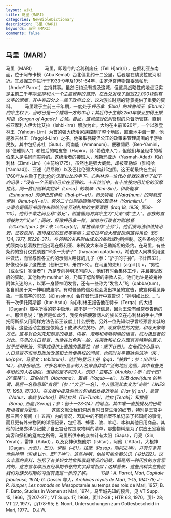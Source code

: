 ```yaml
---
layout: wiki
title: 马里（MARI）
categories: NewBibleDictionary
description: 马里（MARI）
keywords: 马里（MARI）
comments: false
---
```


## 马里（MARI）



马里（MARI）
　　马里，即现今的哈利利废丘（Tell H]ari{ri），在叙利亚东南面，位于阿布卡模（Abu Kemal）西北偏北约十二公里，后者是在幼发拉底河附近。其发掘工作进行于1933-9年及1951-64年，由罗浮宫博物馆委派帕乐（Andre* Parrot）主持其事。虽然旧约没有提及这城，但这具战略性的地点证实是主前二千年期*亚摩利人一个主要城邦的首府。在此处发现了超过22,000块刻有文字的泥版，其中有四分之一属于政府公文，这对*族长时期的背景提供了重要的资料。
　　马里建于主前三千年期，一度处于*押巴拿（Ebla）的埃鲁呣王（Ebrum）的宗主权下，当时已是一个雄踞一方的中心；其后约于主前2250年被亚加得王撒珥根（Sargon of Agade）占领。自此，这城便受依附*吾珥的总督所管辖，直到被亚摩利人伊舍比艾拉（Ishbi-Irra）解放为止。大约在主前1820年，一个以雅登林王（Yahdun-Lim）为首的强大统治家族控制了整个地区，直至地中海一带，他是雅吉林王（Yaggid-Lim）之子。他采取强硬但公正的政策来管理周围的半游牧民族，其中包括苏杜（Sutu）、阿南能（Amnanum）、便雅悯尼（Ben-Yamini，即“便雅悯人”）和较后的哈皮鲁（Hapiru，即“希伯来人”），但他们与圣经中的希伯来人是名同而实异的。这统治者的接班人，雅斯玛亚达（Yasmah-Adad）和心利林（Zimri-Lim）（主前约1775），虽然也是强大威武，却被亚勒坡（雅呣哈 [Yamhad]）、亚述（尼尼微）以及巴比伦强大的城邦包围。这王朝最终在主前1760年左右败于巴比伦的*汉摩拉比的手下。心利林的一位代办曾就这事作了如下的记录：“没有一个王是自己实在坚强的。十五位当中，有十位投向巴比伦的汉摩拉比，同一数目则转向拉萨（Larsa）的赖辛（Rim-Sin），伊斯能拿（Eshnunna）的伊巴皮伊勒（Ibal-pi^~el），和沃特能（Wata{num）的阿默皮伊勒（Amut-pi{~el）。另外二十位则追随雅呣哈的雅里林（Yarimlim）。”
　　外交事务是国际书信往来和统治者互送礼物的主要课题（Iraq
18, 1958, 页68-110）。他们平辈之间互称“弟兄”，附庸国则称其宗主为“父亲”或“主人”。部族的首领被称为“父亲”；同时，好像押巴拿一样，掌地方行政者为副总督（s%a^pit]um；参：来：s%op{et]，常被误译作“士师”）。他们责司法和维持治安，征收税捐，接待路过的显贵等事情；亚伯拉罕也大概曾扮演这种角色（BS
134, 1977, 页228-37）。与邻邦的关系则由成文的条款或*约所控制。这些条约的形式颇类似接着数世纪出现在叙利亚、米所波大米和巴勒斯坦的条约。在马里，有些条约的签订仪式须要“宰杀一头驴子”（hayaram qata{lum）。希伯来人同样采用这种做法，而曾与雅各立约的示剑人哈抹的儿子（参：“驴子的子孙”，书廿四32），好像也保存了这做法（创卅三19，卅四1-3）。在马里的先知（a{pil [t]
u，“男性〔或女性〕答话者”）乃是专向神明求问的人，他们有时会集体工作，并且接受政府的资助。其他称为 muhhu^ 的，乃属于低阶层的宗教人员，他们也许是被鬼神附体入迷的人，以第一身替神明发言，还有一些称为“发言人”的（qabba{tum），各自附属于某一神明或庙宇。有时普通的信众也会发出神圣的宣告，或宣称看见异象。一些庙宇的职员（如 assinnu）会在音乐进行中宣告说：“神明如此说……”。有一次伊托阿斯都（Itur-Asdu）向心利林王报告他在特卡（Terqa）的大根（Dagan]）庙中所得的梦中启示。那不是一个好信息，因为王没有经常奏告他的神。那信息说：“他若是如此行，我便会把便雅悯人的族长交在心利林的手中。”伊托阿斯都又用同样方法告诉王该献上什么祭物。另外一位先知似乎曾经预言某城的陷落。这些活动主要是依赖占卜或*法术的技巧、梦、观察祭牲的内脏，和观天象等方法。这与以色列先知预言的用意、内容、范畴和清晰明确的语言，成为极显著的对比。马里的人口普查，也像在以色列一般，在宗教和礼仪方面具有特别的意义，过于任何政治、军事或经济上直接的重要性（参：撒下廿四）。在他们的心目中，人口普查不仅涉及政治改革和土地使用权的问题，也同时关乎百姓的洁净（来：ko{p{er，马里文：tebibtum）、他们的登记上册（pqd，“被数”；参：出卅13-14），和身份地位。许多名单所显示的人名来自非常广泛的地区范围，其中有些更与旧约的人名相似，但指的是不同的人，例如：亚略古（Ariukku；参：创十四1的“亚略”），亚伯拉玛（Abarama），雅格（Yaqub-~el），以及 dawi{dum 的称谓，最后一名称意即“首领”（参：“大卫”一名），今人猜测其本义为“击败”（JNES
17, 1958, 页130）。在文献中提及的地方包括数处接近哈兰（Har [r] an），拿贺（Nahur，拿鹤 [Nahor]）蒂吐拉希（Til-Turahi，他拉 [Terah]）和撒鹿（Sarug, 西鹿 [Serug]；参：创十一23-24）的地点。其中唯一直接提及的巴勒斯坦城邑为*夏琐。
　　这些文献让我们洞悉当时日常生活的细节，特别是王宫中那三百个房间（十五亩）内的情况，因其中的不同档案不单记录了邦国间的事情，而且更有外来物资的详细记录，包括酒、蜂蜜、油、羊毛、冰和其他日用商品。其他的记录亦详尽记载了自王宫仓库提取物料的清单，那些物料是为了供应王室宴飨宾客和祭祖的筵席之所需。马里所供奉的众神计有太阳（Saps），月亮（Sin, Yerah），雷神（Adad），以及女神伊施他尔（Ishtar），阿他（`Attar），大根神（Dagan，*大衮），巴力，伊勒（~El），拉撒（Rasap，阴间之神），并有许多其他的神明（包括 Lim，即“千神”）。这些神明，他拉可能全都认识（书廿四2）。这么丰富的资料，包括了有关妇女地位和家庭情况的记载，都是用一种闪族的方言写成的，这方言与摩西五经早期书卷的文字非常相似；这样看来，这些资料实在能使我们对族长时期的习俗有更进一步的了解。
　　书目：A. Parrot, Mari, Capitale fabuleuse, 1974; G.
Dossin 等人，Archives royals de Mari, 1-15, 1941-78; J.-R.
Kupper, Les nomads en Me*sopotamie au temps des
rois de Mari,
1957; B. F. Batto, Studies in Women at
Mari, 1974。马里城先知的预言，见 VT Supp. 15, 1966，页207-27；VT Supp. 17, 1969，页112-38；HTR
63, 1970，页1- 28; VT 27, 1977，页178-95; E. Noort, Untersuchungen zum Gottesbescheid in Mari,
1977。
D.J.W.




